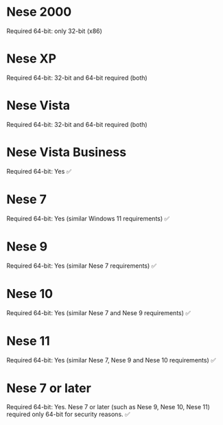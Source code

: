 # Nese 2000
Required 64-bit: only 32-bit (x86)

# Nese XP
Required 64-bit: 32-bit and 64-bit required (both)

# Nese Vista
Required 64-bit: 32-bit and 64-bit required (both)

# Nese Vista Business
Required 64-bit: Yes ✅

# Nese 7
Required 64-bit: Yes (similar Windows 11 requirements) ✅

# Nese 9
Required 64-bit: Yes (similar Nese 7 requirements) ✅

# Nese 10
Required 64-bit: Yes (similar Nese 7 and Nese 9 requirements) ✅

# Nese 11
Required 64-bit: Yes (similar Nese 7, Nese 9 and Nese 10 requirements) ✅

# Nese 7 or later
Required 64-bit: Yes. Nese 7 or later (such as Nese 9, Nese 10, Nese 11) required only 64-bit for security reasons. ✅
